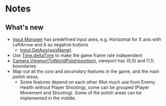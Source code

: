 # Notes
## What's new
- [Input Manager](https://docs.unity3d.com/Manual/class-InputManager.html) has predefined input axes, e.g. Horizontal for X axis with LeftArrow and A as negative buttons
  - [Input.GetAxis(axisName)](https://docs.unity3d.com/ScriptReference/Input.GetAxis.html)
- Use [Time.deltaTime](https://docs.unity3d.com/ScriptReference/Time-deltaTime.html) to make the game frame rate independent
- [Camera.ViewportToWorldPoint(position)](https://docs.unity3d.com/ScriptReference/Camera.ViewportToWorldPoint.html), viewport has (0,0) and (1,1) boundaries
- Map out all the _core_ and _secondary_ features in the game, and the main _polish_ areas.
  - Some features depend on each other (Not much use from Enemy Health without Player Shooting), some can be grouped (Player Movement and Shooting). Some of the polish areas can be implemented in the middle.
